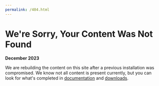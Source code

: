 ```yaml
---
permalink: /404.html
---
```


# We're Sorry, Your Content Was Not Found

**December 2023** 

We are rebuilding the content on this site after a previous installation was compromised. We know not all content is present currently, but you can look for what's completed in [documentation](/documentation) and [downloads](/downloads). 

<SCRIPT LANGUAGE="JavaScript">        
   document.getElementById('right').innerHTML = window.location.href;       
</SCRIPT>
